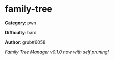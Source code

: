 family-tree
============

**Category**: pwn

**Difficulty**: hard

**Author**: grub#6058

_Family Tree Manager v0.1.0 now with self pruning!_
